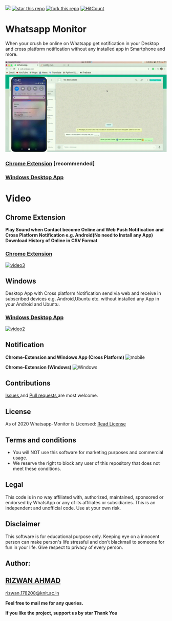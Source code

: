 
 
![](https://img.shields.io/badge/Chrome%20Extension-WhatsApp%20Monitor-green)
[![star this repo](http://githubbadges.com/star.svg?user=rizwansoaib&repo=whatsapp-monitor)](https://github.com/rizwansoaib/whatsapp-monitor)
[![fork this repo](http://githubbadges.com/fork.svg?user=rizwansoaib&repo=whatsapp-monitor)](http://github.com/rizwansoaib/whatsapp-monitor/fork)
[![HitCount](http://hits.dwyl.io/rizwansoaib/whatsapp-monitor.svg)](http://hits.dwyl.io/rizwansoaib/whatsapp-monitor)

# Whatsapp Monitor

When your crush be online on Whatsapp get notification in your Desktop and  cross platform notification without any installed app in Smartphone and more.

![](DeployAWS/noti.gif)

### [Chrome Extension](https://github.com/rizwansoaib/whatsapp-monitor/tree/master/Chrome-Extension) [recommended]
### [Windows Desktop App](https://github.com/rizwansoaib/whatsapp-monitor/tree/master/Windows)

# Video 


## Chrome Extension

**Play Sound when Contact become Online and Web Push Notification and  Cross Platform Notification e.g. Android(No need to Install any App)  Download History of Online in CSV Format**
### [Chrome Extension](https://github.com/rizwansoaib/whatsapp-monitor/tree/master/Chrome-Extension)


  [![video3](https://user-images.githubusercontent.com/29729380/75627593-7ff47b80-5bf7-11ea-9f20-4ed6b81d4d1d.png)
](https://youtu.be/5xlrjh3poqs)


 
 ##  Windows
 Desktop App with Cross platform Notification send via web and receive in subscribed devices e.g. Android,Ubuntu etc. without installed any App in your Android and Ubuntu.
 ### [Windows Desktop App](https://github.com/rizwansoaib/whatsapp-monitor/tree/master/Windows)

   [![video2](https://user-images.githubusercontent.com/29729380/71323225-e32aa900-24f6-11ea-8928-eecb77b0d8a2.png)
](https://www.youtube.com/watch?v=kd44QGSkKz8)



## Notification 
 
   **Chrome-Extension and Windows App (Cross Platform)** 
   ![mobile](https://user-images.githubusercontent.com/29729380/74177733-5384b980-4c60-11ea-8b86-a40267588194.png)
  
   **Chrome-Extension (Windows)**
   ![Windows](https://user-images.githubusercontent.com/29729380/74180771-115e7680-4c66-11ea-9939-b9eca7e4b646.png)
  
   
## Contributions
<a href="https://github.com/rizwansoaib/whatsapp-monitor/issues"> Issues </a>
and <a href ="https://github.com/rizwansoaib/whatsapp-monitor/pulls"> Pull
requests </a> are most welcome.
   
   
## License
As of 2020 Whatsapp-Monitor is Licensed: [Read License](/LICENSE)

## Terms and conditions
* You will NOT use this software for marketing purposes and commercial usage.
* We reserve the right to block any user of this repository that does not meet these conditions.

## Legal
   This code is in no way affiliated with, authorized, maintained, sponsored or endorsed by WhatsApp or any of its affiliates or subsidiaries. This is an independent and unofficial code. Use at your own risk.
   
## Disclaimer
  This software is for educational purpose only. Keeping eye on a innocent person can make person's life stressful and don't blackmail to someone for fun in your life. Give respect to privacy of every person.

   

## Author:
## <a href="https://www.linkedin.com/in/rizwansoaib/">RIZWAN AHMAD</a>
rizwan.178208@knit.ac.in

**Feel free to mail me for any queries.**

**If you like the project, support us by star Thank You**
